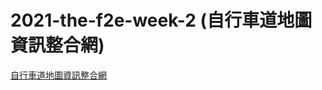 # 2021-the-f2e-week-2 (自行車道地圖資訊整合網)

[自行車道地圖資訊整合網](https://yiminprogram.github.io/2021-the-f2e-week-2)
